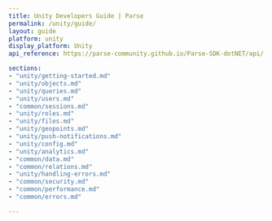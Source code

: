 ```yaml
---
title: Unity Developers Guide | Parse
permalink: /unity/guide/
layout: guide
platform: unity
display_platform: Unity
api_reference: https://parse-community.github.io/Parse-SDK-dotNET/api/

sections:
- "unity/getting-started.md"
- "unity/objects.md"
- "unity/queries.md"
- "unity/users.md"
- "common/sessions.md"
- "unity/roles.md"
- "unity/files.md"
- "unity/geopoints.md"
- "unity/push-notifications.md"
- "unity/config.md"
- "unity/analytics.md"
- "common/data.md"
- "common/relations.md"
- "unity/handling-errors.md"
- "common/security.md"
- "common/performance.md"
- "common/errors.md"

---
```

